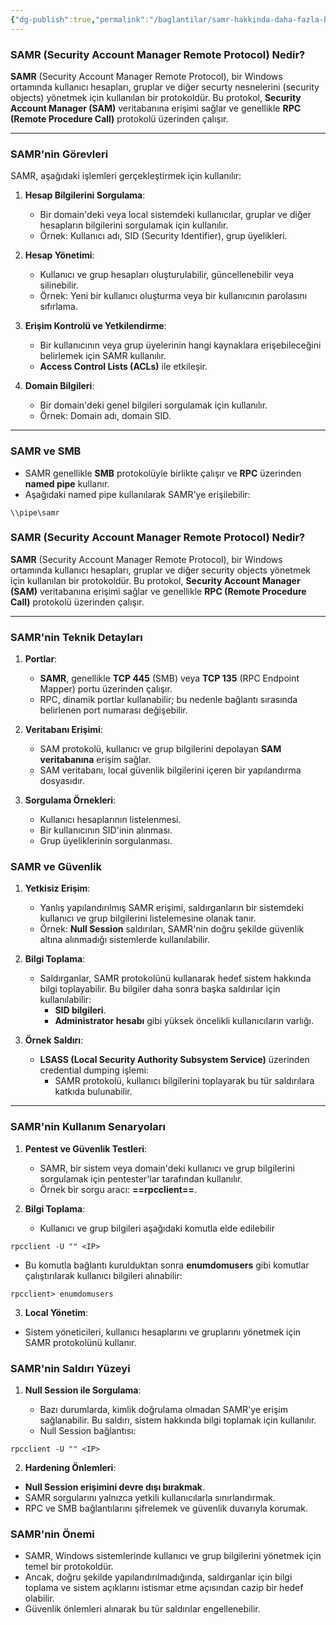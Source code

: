```yaml
---
{"dg-publish":true,"permalink":"/baglantilar/samr-hakkinda-daha-fazla-bilgi/"}
---
```



### **SAMR (Security Account Manager Remote Protocol) Nedir?**

**SAMR** (Security Account Manager Remote Protocol), bir Windows ortamında kullanıcı hesapları, gruplar ve diğer securty nesnelerini (security objects) yönetmek için kullanılan bir protokoldür. Bu protokol, **Security Account Manager (SAM)** veritabanına erişimi sağlar ve genellikle **RPC (Remote Procedure Call)** protokolü üzerinden çalışır.

---

### **SAMR'nin Görevleri**

SAMR, aşağıdaki işlemleri gerçekleştirmek için kullanılır:

1. **Hesap Bilgilerini Sorgulama**:
    
    - Bir domain'deki veya local sistemdeki kullanıcılar, gruplar ve diğer hesapların bilgilerini sorgulamak için kullanılır.
    - Örnek: Kullanıcı adı, SID (Security Identifier), grup üyelikleri.

2. **Hesap Yönetimi**:
    
    - Kullanıcı ve grup hesapları oluşturulabilir, güncellenebilir veya silinebilir.
    - Örnek: Yeni bir kullanıcı oluşturma veya bir kullanıcının parolasını sıfırlama.

3. **Erişim Kontrolü ve Yetkilendirme**:
    
    - Bir kullanıcının veya grup üyelerinin hangi kaynaklara erişebileceğini belirlemek için SAMR kullanılır.
    - **Access Control Lists (ACLs)** ile etkileşir.

4. **Domain Bilgileri**:
    
    - Bir domain'deki genel bilgileri sorgulamak için kullanılır.
    - Örnek: Domain adı, domain SID.

---

### **SAMR ve SMB**

- SAMR genellikle **SMB** protokolüyle birlikte çalışır ve **RPC** üzerinden **named pipe** kullanır.
- Aşağıdaki named pipe kullanılarak SAMR'ye erişilebilir:

```
\\pipe\samr
```

### **SAMR (Security Account Manager Remote Protocol) Nedir?**

**SAMR** (Security Account Manager Remote Protocol), bir Windows ortamında kullanıcı hesapları, gruplar ve diğer security objects yönetmek için kullanılan bir protokoldür. Bu protokol, **Security Account Manager (SAM)** veritabanına erişimi sağlar ve genellikle **RPC (Remote Procedure Call)** protokolü üzerinden çalışır.

---



### **SAMR'nin Teknik Detayları**


1. **Portlar**:
    
    - **SAMR**, genellikle **TCP 445** (SMB) veya **TCP 135** (RPC Endpoint Mapper) portu üzerinden çalışır.
    - RPC, dinamik portlar kullanabilir; bu nedenle bağlantı sırasında belirlenen port numarası değişebilir.

2. **Veritabanı Erişimi**:
    
    - SAM protokolü, kullanıcı ve grup bilgilerini depolayan **SAM veritabanına** erişim sağlar.
    - SAM veritabanı, local güvenlik bilgilerini içeren bir yapılandırma dosyasıdır.

3. **Sorgulama Örnekleri**:
    
    - Kullanıcı hesaplarının listelenmesi.
    - Bir kullanıcının SID'inin alınması.
    - Grup üyeliklerinin sorgulanması.

### **SAMR ve Güvenlik**

1. **Yetkisiz Erişim**:
    
    - Yanlış yapılandırılmış SAMR erişimi, saldırganların bir sistemdeki kullanıcı ve grup bilgilerini listelemesine olanak tanır.
    - Örnek: **Null Session** saldırıları, SAMR'nin doğru şekilde güvenlik altına alınmadığı sistemlerde kullanılabilir.

2. **Bilgi Toplama**:
    
    - Saldırganlar, SAMR protokolünü kullanarak hedef sistem hakkında bilgi toplayabilir. Bu bilgiler daha sonra başka saldırılar için kullanılabilir:
        - **SID bilgileri**.
        - **Administrator hesabı** gibi yüksek öncelikli kullanıcıların varlığı.

3. **Örnek Saldırı**:
    
    - **LSASS (Local Security Authority Subsystem Service)** üzerinden credential dumping işlemi:
        - SAMR protokolü, kullanıcı bilgilerini toplayarak bu tür saldırılara katkıda bulunabilir.

---

### **SAMR'nin Kullanım Senaryoları**

1. **Pentest ve Güvenlik Testleri**:
    
    - SAMR, bir sistem veya domain'deki kullanıcı ve grup bilgilerini sorgulamak için pentester'lar tarafından kullanılır.
    - Örnek bir sorgu aracı: **==rpcclient==**.

2. **Bilgi Toplama**:
    
    - Kullanıcı ve grup bilgileri aşağıdaki komutla elde edilebilir


```
rpcclient -U "" <IP>
```

* Bu komutla bağlantı kurulduktan sonra **enumdomusers** gibi komutlar çalıştırılarak kullanıcı bilgileri alınabilir:

```
rpcclient> enumdomusers
```


3. **Local Yönetim**:

- Sistem yöneticileri, kullanıcı hesaplarını ve gruplarını yönetmek için SAMR protokolünü kullanır.


### **SAMR'nin Saldırı Yüzeyi**

1. **Null Session ile Sorgulama**:
    
    - Bazı durumlarda, kimlik doğrulama olmadan SAMR'ye erişim sağlanabilir. Bu saldırı, sistem hakkında bilgi toplamak için kullanılır.
    - Null Session bağlantısı:

```
rpcclient -U "" <IP>
```


2. **Hardening Önlemleri**:

- **Null Session erişimini devre dışı bırakmak**.
- SAMR sorgularını yalnızca yetkili kullanıcılarla sınırlandırmak.
- RPC ve SMB bağlantılarını şifrelemek ve güvenlik duvarıyla korumak.

### **SAMR'nin Önemi**

- SAMR, Windows sistemlerinde kullanıcı ve grup bilgilerini yönetmek için temel bir protokoldür.
- Ancak, doğru şekilde yapılandırılmadığında, saldırganlar için bilgi toplama ve sistem açıklarını istismar etme açısından cazip bir hedef olabilir.
- Güvenlik önlemleri alınarak bu tür saldırılar engellenebilir.


